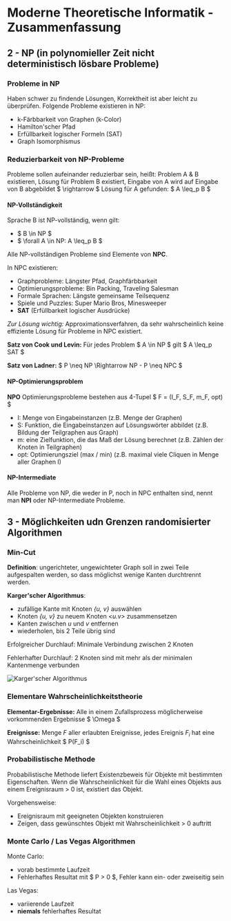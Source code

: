 # Moderne Theoretische Informatik - Zusammenfassung

## 2 - NP (in polynomieller Zeit nicht deterministisch lösbare Probleme)

### Probleme in NP

Haben schwer zu findende Lösungen, Korrektheit ist aber leicht zu überprüfen.
Folgende Probleme existieren in NP:

- k-Färbbarkeit von Graphen (k-Color)
- Hamilton'scher Pfad
- Erfüllbarkeit logischer Formeln (SAT)
- Graph Isomorphismus

### Reduzierbarkeit von NP-Probleme

Probleme sollen aufeinander reduzierbar sein, heißt: Problem A & B existieren, Lösung für Problem B existiert, Eingabe von A wird auf Eingabe von B abgebildet $ \rightarrow $ Lösung für A gefunden:
$ A \leq_p B $

#### NP-Vollständigkeit

Sprache B ist NP-vollständig, wenn gilt:

- $ B \in NP $
- $ \forall A \in NP: A \leq_p B $

Alle NP-vollständigen Probleme sind Elemente von __NPC__.

In NPC existieren:

- Graphprobleme: Längster Pfad, Graphfärbbarkeit
- Optimierungsprobleme: Bin Packing, Traveling Salesman
- Formale Sprachen: Längste gemeinsame Teilsequenz
- Spiele und Puzzles: Super Mario Bros, Minesweeper
- __SAT__ (Erfüllbarkeit logischer Ausdrücke)

*Zur Lösung wichtig:* Approximationsverfahren, da sehr wahrscheinlich keine effiziente Lösung für Probleme in NPC existiert.

__Satz von Cook und Levin:__ Für jedes Problem $ A \in NP $ gilt $ A \leq_p SAT $

__Satz von Ladner:__ $ P \neq NP \Rightarrow NP - P \neq NPC $

#### NP-Optimierungsproblem

__NPO__ Optimierungsprobleme bestehen aus 4-Tupel $ F = (I_F, S_F, m_F, opt) $

- I:    Menge von Eingabeinstanzen (z.B. Menge der Graphen)
- S:    Funktion, die Eingabeinstanzen auf Lösungswörter abbildet (z.B. Bildung der Teilgraphen aus Graph)
- m:    eine Zielfunktion, die das Maß der Lösung berechnet (z.B. Zählen der Knoten in Teilgraphen)
- opt:  Optimierungsziel (max / min) (z.B. maximal viele Cliquen in Menge aller Graphen I)

#### NP-Intermediate

Alle Probleme von NP, die weder in P, noch in NPC enthalten sind, nennt man __NPI__ oder NP-Intermediate Probleme.

## 3 - Möglichkeiten udn Grenzen randomisierter Algorithmen

### Min-Cut

__Definition__: ungerichteter, ungewichteter Graph soll in zwei Teile aufgespalten werden, so dass möglichst wenige Kanten durchtrennt werden.

__Karger'scher Algorithmus__:

- zufällige Kante mit Knoten *{u, v}* auswählen
- Knoten *{u, v}* zu neuem Knoten *<u.v>* zusammensetzen
- Kanten zwischen *u* und *v* entfernen
- wiederholen, bis 2 Teile übrig sind

Erfolgreicher Durchlauf: Minimale Verbindung zwischen 2 Knoten

Fehlerhafter Durchlauf: 2 Knoten sind mit mehr als der minimalen Kantenmenge verbunden

![Karger'scher Algorithmus](image.png)

### Elementare Wahrscheinlichkeitstheorie

__Elementar-Ergebnisse:__ Alle in einem Zufallsprozess möglicherweise vorkommenden Ergebnisse $ \Omega $

__Ereignisse:__ Menge $F$ aller erlaubten Ereignisse, jedes Ereignis $F_i$ hat eine Wahrscheinlichkeit $ P(F_i) $

### Probabilistische Methode

Probabilistische Methode liefert Existenzbeweis für Objekte mit bestimmten Eigenschaften. Wenn die Wahrscheinlichkeit für die Wahl eines Objekts aus einem Ereignisraum > 0 ist, existiert das Objekt.

Vorgehensweise:

- Ereignisraum mit geeigneten Objekten konstruieren
- Zeigen, dass gewünschtes Objekt mit Wahrscheinlichkeit > 0 auftritt

### Monte Carlo / Las Vegas Algorithmen

Monte Carlo:

- vorab bestimmte Laufzeit
- Fehlerhaftes Resultat mit $ P > 0 $, Fehler kann ein- oder zweiseitig sein

Las Vegas:

- variierende Laufzeit
- __niemals__ fehlerhaftes Resultat
